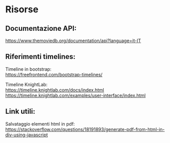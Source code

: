 <h1>Risorse</h1>

<h2> Documentazione API:  </h2>

https://www.themoviedb.org/documentation/api?language=it-IT

<h2> Riferimenti timelines:  </h2>

Timeline in bootstrap:  
https://freefrontend.com/bootstrap-timelines/

Timeline KnightLab:  
https://timeline.knightlab.com/docs/index.html  
https://timeline.knightlab.com/examples/user-interface/index.html

<h2> Link utili:  </h2> 

Salvataggio elementi html in pdf:  
https://stackoverflow.com/questions/18191893/generate-pdf-from-html-in-div-using-javascript
